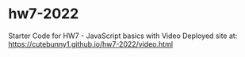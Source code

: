 # hw7-2022
Starter Code for HW7 - JavaScript basics with Video
Deployed site at: https://cutebunny1.github.io/hw7-2022/video.html	
